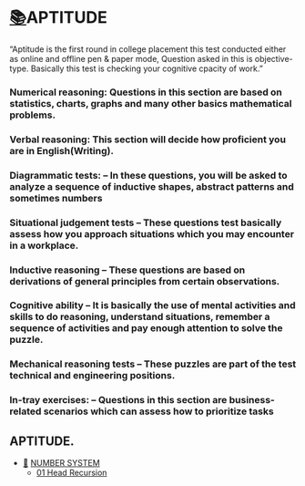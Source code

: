 # [:books:](https://drive.google.com/drive/folders/1Kqtnwaz-EgXbPoRLcRlp4bQAQpP_RyJg?usp=sharing)APTITUDE

“Aptitude is the first round in college placement this test conducted either as online and offline pen & paper mode, Question asked in this is objective-type. Basically this test is checking your cognitive cpacity of work.”

### Numerical reasoning: Questions in this section are based on statistics, charts, graphs and many other basics mathematical problems.
### Verbal reasoning: This section will decide how proficient you are in English(Writing).
### Diagrammatic tests: – In these questions, you will be asked to analyze a sequence of inductive shapes, abstract patterns and sometimes numbers
### Situational judgement tests – These questions test basically assess how you approach situations which you may encounter in a workplace.
### Inductive reasoning – These questions are based on derivations of general principles from certain observations.
### Cognitive ability – It is basically the use of mental activities and skills to do reasoning, understand situations, remember a sequence of activities and pay enough attention to solve the puzzle.
### Mechanical reasoning tests – These puzzles are part of the test technical and engineering positions.
### In-tray exercises: – Questions in this section are business-related scenarios which can assess how to prioritize tasks

## APTITUDE.


* [:blue_book:](https://drive.google.com/file/d/1wqMgL_6w8nWgFCHYXQ0NA8Kjz8LLcmKu/view?usp=sharing) [ NUMBER SYSTEM ](https://github.com/skjha1/Data-Structure-Algorithm/tree/master/Recursion/)
  - [01 Head Recursion](https://github.com/skjha1/Data-Structure-Algorithm/blob/master/Recursion/02%20head%20recursion.cpp)
